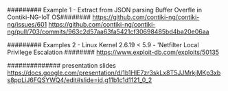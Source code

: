 ######### Example 1 - Extract from JSON parsing Buffer Overfle in Contiki-NG-IoT OS########
https://github.com/contiki-ng/contiki-ng/issues/601
https://github.com/contiki-ng/contiki-ng/pull/703/commits/963c2d57aa63fa5421cf30698485bd4ba20e06aa



######### Examples 2 - Linux Kernel 2.6.19 < 5.9 - 'Netfilter Local Privilege Escalation ########
https://www.exploit-db.com/exploits/50135


############## presentation slides
https://docs.google.com/presentation/d/1b1HlE7zr3skLx8T5JJMrkjMKp3xbs8ppLiJ6FQSYWQ4/edit#slide=id.g11b1c1d1121_0_2



